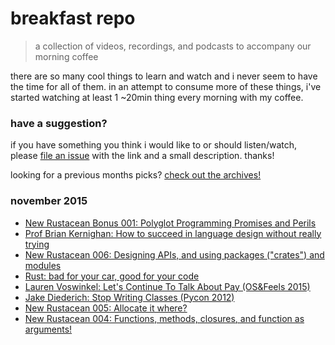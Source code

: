 # breakfast repo
> a collection of videos, recordings, and podcasts to accompany our morning coffee

there are so many cool things to learn and watch and i never seem to have the time for all of them. in an attempt to consume more of these things, i've started watching at least 1 ~20min thing every morning with my coffee.

### have a suggestion?

if you have something you think i would like to or should listen/watch, please [file an issue](https://github.com/ashleygwilliams/breakfast-repo/issues/new) with the link and a small description. thanks!

looking for a previous months picks? [check out the archives!](https://github.com/ashleygwilliams/breakfast-repo/tree/master/archives) 

### november 2015

- [New Rustacean Bonus 001: Polyglot Programming Promises and Perils](http://www.newrustacean.com/show_notes/bonus/_1/)
- [Prof Brian Kernighan: How to succeed in language design without really trying](https://www.youtube.com/watch?v=Sg4U4r_AgJU)
- [New Rustacean 006: Designing APIs, and using packages ("crates") and modules](http://www.newrustacean.com/show_notes/e006/)
- [Rust: bad for your car, good for your code](https://www.youtube.com/watch?v=LSNpQYTA5zc&feature=youtu.be&list=PLxyG_Sh7NFechTfZb2DLQEUvy3FbaR3gD)
- [Lauren Voswinkel: Let's Continue To Talk About Pay (OS&Feels 2015)](http://confreaks.tv/videos/osfeels2015-let-s-continue-to-talk-about-pay)
- [Jake Diederich: Stop Writing Classes (Pycon 2012)](https://www.youtube.com/watch?v=o9pEzgHorH0)
- [New Rustacean 005: Allocate it where?](http://www.newrustacean.com/show_notes/e005/index.html)
- [New Rustacean 004: Functions, methods, closures, and function as arguments!](http://www.newrustacean.com/show_notes/e004/index.html)
